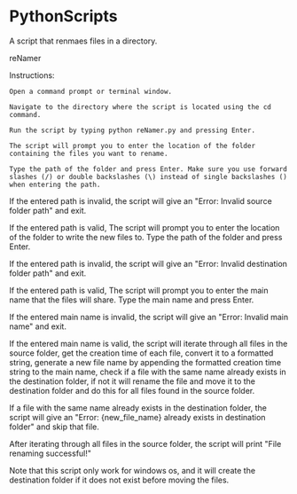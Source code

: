 # PythonScripts
A script that renmaes files in a directory.


reNamer

Instructions:

    Open a command prompt or terminal window.

    Navigate to the directory where the script is located using the cd command.

    Run the script by typing python reNamer.py and pressing Enter.

    The script will prompt you to enter the location of the folder containing the files you want to rename. 

    Type the path of the folder and press Enter. Make sure you use forward slashes (/) or double backslashes (\) instead of single backslashes () when entering the path.

If the entered path is invalid, the script will give an "Error: Invalid source folder path" and exit.

If the entered path is valid, The script will prompt you to enter the location of the folder to write the new files to. Type the path of the folder and press Enter.

If the entered path is invalid, the script will give an "Error: Invalid destination folder path" and exit.

If the entered path is valid, The script will prompt you to enter the main name that the files will share. Type the main name and press Enter.

If the entered main name is invalid, the script will give an "Error: Invalid main name" and exit.

If the entered main name is valid, the script will iterate through all files in the source folder, get the creation time of each file, convert it to
a formatted string, generate a new file name by appending the formatted creation time string to the main name, check if a file with the same name already exists in the destination folder, if not it will rename the file and move it to the destination folder and do this for all files found in the source folder.

If a file with the same name already exists in the destination folder, the script will give an "Error: {new_file_name} already exists in destination folder" and skip that file.

After iterating through all files in the source folder, the script will print "File renaming successful!"

Note that this script only work for windows os, and it will create the destination folder if it does not exist before moving the files.
